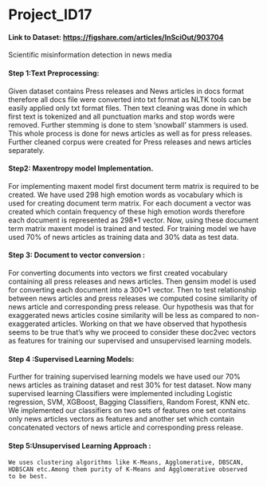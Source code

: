 # Project_ID17
#### Link to Dataset: https://figshare.com/articles/InSciOut/903704
Scientific misinformation detection in news media
#### Step 1:Text Preprocessing: 
  Given dataset contains Press releases and News articles in docs format therefore all docs file were converted into txt format as NLTK     tools can be easily applied only txt format files. Then text cleaning was done in which first text is tokenized and all punctuation       marks and stop words were removed. Further stemming is done to stem ‘snowball’ stammers is used. This whole process is done for news       articles as well as for press releases.
  Further cleaned corpus were created for Press releases and news articles separately.
  
#### Step2: Maxentropy model Implementation.
  For implementing maxent model first document term matrix is required to be created. We have used 298 high emotion words as                 vocabulary which is used for creating document term matrix. For each document a vector was created which contain frequency of these high   emotion words therefore each document is represented as 298*1 vector.
  Now, using these document term matrix maxent model is trained and tested. For training model we have used 70% of news articles as         training data and 30% data as test data.

#### Step 3: Document to vector conversion :
   For converting documents into vectors we first created vocabulary containing all press releases and news articles. Then gensim model      is used for converting each document into a 300*1 vector.
   Then to test relationship between news articles and press releases we computed cosine similarity of news article and corresponding        press release. Our hypothesis was that for exaggerated news articles cosine similarity will be less as compared to non-exaggerated        articles. Working on that we have observed that hypothesis seems to be true that’s why we proceed to consider these doc2vec vectors        as features for training our supervised and unsupervised learning models.
   
#### Step 4 :Supervised Learning Models:
   Further for training supervised learning models we have used our 70% news articles as training dataset and rest 30% for test              dataset. Now many supervised learning Classifiers were implemented  including Logistic regression, SVM, XGBoost, Bagging                  Classifiers, Random Forest, KNN etc. We implemented our classifiers on two sets of features one set contains only news articles            vectors as features and another set which contain concatenated vectors of news article and corresponding press release.
        
#### Step 5:Unsupervised Learning Approach :
    We uses clustering algorithms like K-Means, Agglomerative, DBSCAN, HDBSCAN etc.Among them purity of K-Means and Agglomerative observed     to be best.


  
  

